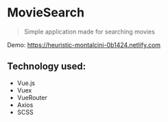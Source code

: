 # MovieSearch
> Simple application made for searching movies

Demo: https://heuristic-montalcini-0b1424.netlify.com

## Technology used:

* Vue.js
* Vuex
* VueRouter
* Axios
* SCSS

